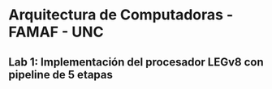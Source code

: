 # Arquitectura de Computadoras - FAMAF - UNC

## Lab 1: Implementación del procesador LEGv8 con pipeline de 5 etapas
